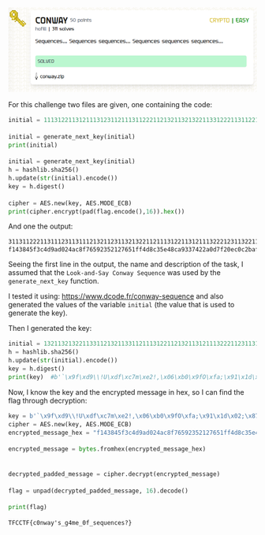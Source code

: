 <img src=".images/conway.png">

For this challenge two files are given, one containing the code:

```python
initial = 11131221131211131231121113112221121321132132211331222113112211

initial = generate_next_key(initial)
print(initial)

initial = generate_next_key(initial)
h = hashlib.sha256()
h.update(str(initial).encode())
key = h.digest()

cipher = AES.new(key, AES.MODE_ECB)
print(cipher.encrypt(pad(flag.encode(),16)).hex())
```

And one the output:

```text
311311222113111231131112132112311321322112111312211312111322212311322113212221
f143845f3c4d9ad024ac8f76592352127651ff4d8c35e48ca9337422a0d7f20ec0c2baf530695c150efff20bbc17ca4c
```

Seeing the first line in the output, the name and description of the task, I assumed that the `Look-and-Say Conway Sequence` was used by the `generate_next_key` function.

I tested it using: https://www.dcode.fr/conway-sequence and also generated the values of the variable `initial` (the value that is used to generate the key).

Then I generated the key:

```python
initial = 132113213221133112132113311211131221121321131211132221123113112221131112311332111213211322211312113211
h = hashlib.sha256()
h.update(str(initial).encode())
key = h.digest()
print(key)  #b'`\x9f\xd9\\!U\xdf\xc7m\xe2!,\x06\xb0\x9fO\xfa;\x91\x1d\x02;\x87\x1fE\xa4\xea\xb50\xb3\x93\xf3'
```
Now, I know the key and the encrypted message in hex, so I can find the flag through decryption:

```python
key = b'`\x9f\xd9\\!U\xdf\xc7m\xe2!,\x06\xb0\x9fO\xfa;\x91\x1d\x02;\x87\x1fE\xa4\xea\xb50\xb3\x93\xf3'
cipher = AES.new(key, AES.MODE_ECB)
encrypted_message_hex = "f143845f3c4d9ad024ac8f76592352127651ff4d8c35e48ca9337422a0d7f20ec0c2baf530695c150efff20bbc17ca4c"

encrypted_message = bytes.fromhex(encrypted_message_hex)


decrypted_padded_message = cipher.decrypt(encrypted_message)

flag = unpad(decrypted_padded_message, 16).decode()

print(flag)
```

`TFCCTF{c0nway's_g4me_0f_sequences?}`
